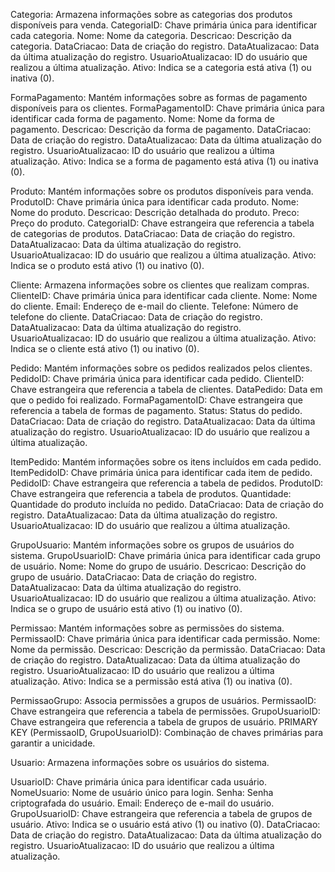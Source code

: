Categoria: Armazena informações sobre as categorias dos produtos disponíveis para venda.
    CategoriaID: Chave primária única para identificar cada categoria.
    Nome: Nome da categoria.
    Descricao: Descrição da categoria.
    DataCriacao: Data de criação do registro.
    DataAtualizacao: Data da última atualização do registro.
    UsuarioAtualizacao: ID do usuário que realizou a última atualização.
    Ativo: Indica se a categoria está ativa (1) ou inativa (0).
 
FormaPagamento: Mantém informações sobre as formas de pagamento disponíveis para os clientes.
    FormaPagamentoID: Chave primária única para identificar cada forma de pagamento.
    Nome: Nome da forma de pagamento.
    Descricao: Descrição da forma de pagamento.
    DataCriacao: Data de criação do registro.
    DataAtualizacao: Data da última atualização do registro.
    UsuarioAtualizacao: ID do usuário que realizou a última atualização.
    Ativo: Indica se a forma de pagamento está ativa (1) ou inativa (0).
 
Produto: Mantém informações sobre os produtos disponíveis para venda.
    ProdutoID: Chave primária única para identificar cada produto.
    Nome: Nome do produto.
    Descricao: Descrição detalhada do produto.
    Preco: Preço do produto.
    CategoriaID: Chave estrangeira que referencia a tabela de categorias de produtos.
    DataCriacao: Data de criação do registro.
    DataAtualizacao: Data da última atualização do registro.
    UsuarioAtualizacao: ID do usuário que realizou a última atualização.
    Ativo: Indica se o produto está ativo (1) ou inativo (0).
 
Cliente: Armazena informações sobre os clientes que realizam compras.
    ClienteID: Chave primária única para identificar cada cliente.
    Nome: Nome do cliente.
    Email: Endereço de e-mail do cliente.
    Telefone: Número de telefone do cliente.
    DataCriacao: Data de criação do registro.
    DataAtualizacao: Data da última atualização do registro.
    UsuarioAtualizacao: ID do usuário que realizou a última atualização.
    Ativo: Indica se o cliente está ativo (1) ou inativo (0).
 
Pedido: Mantém informações sobre os pedidos realizados pelos clientes.
    PedidoID: Chave primária única para identificar cada pedido.
    ClienteID: Chave estrangeira que referencia a tabela de clientes.
    DataPedido: Data em que o pedido foi realizado.
    FormaPagamentoID: Chave estrangeira que referencia a tabela de formas de pagamento.
    Status: Status do pedido.
    DataCriacao: Data de criação do registro.
    DataAtualizacao: Data da última atualização do registro.
    UsuarioAtualizacao: ID do usuário que realizou a última atualização.
 
ItemPedido: Mantém informações sobre os itens incluídos em cada pedido.
    ItemPedidoID: Chave primária única para identificar cada item de pedido.
    PedidoID: Chave estrangeira que referencia a tabela de pedidos.
    ProdutoID: Chave estrangeira que referencia a tabela de produtos.
    Quantidade: Quantidade do produto incluída no pedido.
    DataCriacao: Data de criação do registro.
    DataAtualizacao: Data da última atualização do registro.
    UsuarioAtualizacao: ID do usuário que realizou a última atualização.
 
GrupoUsuario: Mantém informações sobre os grupos de usuários do sistema.
    GrupoUsuarioID: Chave primária única para identificar cada grupo de usuário.
    Nome: Nome do grupo de usuário.
    Descricao: Descrição do grupo de usuário.
    DataCriacao: Data de criação do registro.
    DataAtualizacao: Data da última atualização do registro.
    UsuarioAtualizacao: ID do usuário que realizou a última atualização.
    Ativo: Indica se o grupo de usuário está ativo (1) ou inativo (0).
 
Permissao: Mantém informações sobre as permissões do sistema.
    PermissaoID: Chave primária única para identificar cada permissão.
    Nome: Nome da permissão.
    Descricao: Descrição da permissão.
    DataCriacao: Data de criação do registro.
    DataAtualizacao: Data da última atualização do registro.
    UsuarioAtualizacao: ID do usuário que realizou a última atualização.
    Ativo: Indica se a permissão está ativa (1) ou inativa (0).
 
PermissaoGrupo: Associa permissões a grupos de usuários.
    PermissaoID: Chave estrangeira que referencia a tabela de permissões.
    GrupoUsuarioID: Chave estrangeira que referencia a tabela de grupos de usuário.
    PRIMARY KEY (PermissaoID, GrupoUsuarioID): Combinação de chaves primárias para garantir a unicidade.
 
Usuario: Armazena informações sobre os usuários do sistema.
 
UsuarioID: Chave primária única para identificar cada usuário.
NomeUsuario: Nome de usuário único para login.
Senha: Senha criptografada do usuário.
Email: Endereço de e-mail do usuário.
GrupoUsuarioID: Chave estrangeira que referencia a tabela de grupos de usuário.
Ativo: Indica se o usuário está ativo (1) ou inativo (0).
DataCriacao: Data de criação do registro.
DataAtualizacao: Data da última atualização do registro.
UsuarioAtualizacao: ID do usuário que realizou a última atualização.